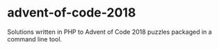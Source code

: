 # advent-of-code-2018

Solutions written in PHP to Advent of Code 2018 puzzles packaged in a command line tool.
